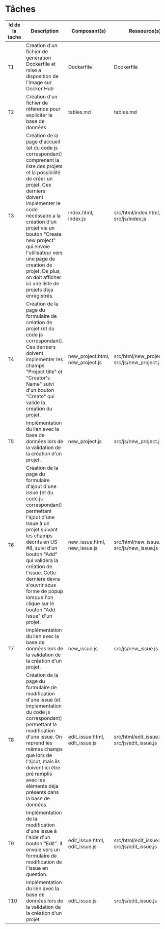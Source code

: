 Tâches
======================

| Id de la tache | Description | Composant(s) | Ressource(s) | US Correspondante | Dépendance(s) | Etat | Développeur(s) | JH |
|----|------------|---------------|--------|-------|-------------|----|-----|----|
| T1 | Creation d'un fichier de génération Dockerfile et mise a disposition de l'image sur Docker Hub | Dockerfile  |  Dockerfile   |  x   |  x   | DONE | Pierre | 1 |
| T2 | Création d'un fichier de référence pour expliciter la base de données. | tables.md |  tables.md | x | x | TO DO | Pierre | 0.5 |
| T3 | Création de la page d'accueil (et du code js correspondant) comprenant la liste des projets et la possibilité de créer un projet. Ces derniers doivent implementer le code nécéssaire a la création d'un projet via un bouton "Create new project" qui envoie l'utilisateur vers une page de creation de projet. De plus, on doit afficher ici une liste de projets déja enregistrés. | index.html, index.js | src/html/index.html, src/js/index.js | #4 | x | DOING | Badr-eddine | 1.5 |
| T4 | Création de la page du formulaire de création de projet (et du code js correspondant). Ces derniers doivent implementer les champs "Project title" et "Creator's Name" suivi d'un bouton "Create" qui valide  la création du projet.| new_project.html, new_project.js | src/html/new_project.html, src/js/new_project.js  | #4 | x | DOING | Pierre | 1 |
| T5 | Implémentation du lien avec la base de données lors de la validation de la création d'un projet. | new_project.js | src/js/new_project.js  | #3  | T4 | TO DO | Pierre | 1 |
| T6 | Création de la page du formulaire d'ajout d'une issue (et du code js correspondant) permettant l'ajout d'une issue à un projet suivant les champs décrits en US #8, suivi d'un bouton "Add" qui validera la création de l'issue. Cette dernière devra s'ouvrir sous forme de popup lorsque l'on clique sur le bouton "Add Issue" d'un projet. | new_issue.html, new_issue.js | src/html/new_issue.html, src/js/new_issue.js | #8 | T3  | DOING | Paul, Pierre | 2 |
| T7 | Implémentation du lien avec la base de données lors de la validation de la création d'un projet. | new_issue.js | src/js/new_issue.js | #8 | T6 | TO DO | Paul | 1 |
| T8 | Création de la page du formulaire de modification d'une issue (et implementation du code js correspondant) permettant la modification d'une issue. On reprend les mêmes champs que lors de l'ajout, mais ils doivent ici être pré remplis avec les éléments déja présents dans la base de données. | edit_issue.html, edit_issue.js | src/html/edit_issue.html, src/js/edit_issue.js |  #9 | x | TO DO | Pierre | 1 |
| T9 | Implémentation de la modification d'une issue à l'aide d'un bouton "Edit". Il envoie vers un formulaire de modification de l'issue en question. | edit_issue.html, edit_issue.js | src/html/edit_issue.html, src/js/edit_issue.js |  #9 | T8 | TO DO | Pierre | 1 |
| T10 | Implémentation du lien avec la base de données lors de la validation de la création d'un projet  | edit_issue.js | src/js/edit_issue.js | #9 | T8, T9 | TO DO | Badr-reddine | 0.5 |